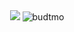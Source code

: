<div align="center">
  <a href="https://budtmo.github.io"><img src="https://github-readme-stats.vercel.app/api/top-langs/?username=budtmo"></a>
  
  <img src="https://komarev.com/ghpvc/?username=budtmo&label=Profile%20views&color=blue&style=plastic" alt="budtmo" />
</p>
